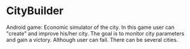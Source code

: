 # CityBuilder
Android game: Economic simulator of the city. In this game user can "create" and improve his/her city. The goal is to monitor city parameters and gain a victory. Although user can fail. There can be several cities. 
